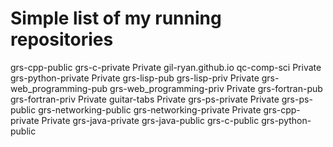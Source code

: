 # Simple list of my running repositories

grs-cpp-public
grs-c-private Private 
gil-ryan.github.io 
qc-comp-sci Private 
grs-python-private Private 
grs-lisp-pub 
grs-lisp-priv Private 
grs-web_programming-pub 
grs-web_programming-priv Private 
grs-fortran-pub 
grs-fortran-priv Private 
guitar-tabs Private
grs-ps-private Private 
grs-ps-public 
grs-networking-public 
grs-networking-private Private 
grs-cpp-private Private 
grs-java-private 
grs-java-public
grs-c-public 
grs-python-public
